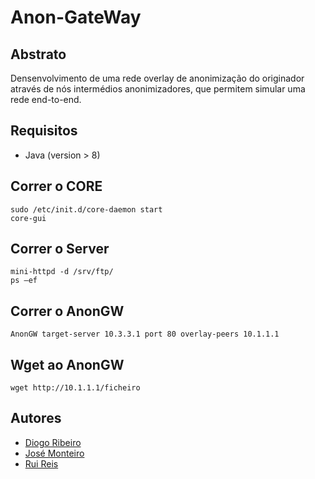 # Anon-GateWay

## Abstrato

Densenvolvimento de uma rede overlay de anonimização do originador através de nós intermédios anonimizadores, que permitem simular uma rede end-to-end.

## Requisitos
- Java (version > 8)

## Correr o CORE
```
sudo /etc/init.d/core-daemon start
core-gui
```

## Correr o Server
```
mini-httpd -d /srv/ftp/
ps –ef
```

## Correr o AnonGW
```
AnonGW target-server 10.3.3.1 port 80 overlay-peers 10.1.1.1
```

## Wget ao AnonGW
```
wget http://10.1.1.1/ficheiro
```


## Autores

* [Diogo Ribeiro](https://github.com/ribeiropdiogo)
* [José Monteiro](https://github.com/DxMonteiro)
* [Rui Reis](https://github.com/Syrayse)
